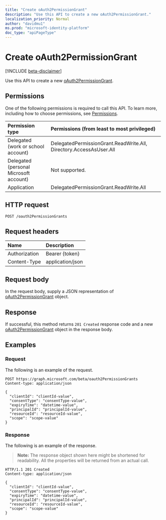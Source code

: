 ```yaml
---
title: "Create oAuth2PermissionGrant"
description: "Use this API to create a new oAuth2PermissionGrant."
localization_priority: Normal
author: "davidmu1"
ms.prod: "microsoft-identity-platform"
doc_type: "apiPageType"
---
```


# Create oAuth2PermissionGrant

[!INCLUDE [beta-disclaimer](../../includes/beta-disclaimer.md)]

Use this API to create a new [oAuth2PermissionGrant](../resources/oauth2permissiongrant.md).

## Permissions

One of the following permissions is required to call this API. To learn more, including how to choose permissions, see [Permissions](/graph/permissions-reference).

| Permission type                        | Permissions (from least to most privileged) |
|:---------------------------------------|:--------------------------------------------|
| Delegated (work or school account) | DelegatedPermissionGrant.ReadWrite.All, Directory.AccessAsUser.All |
| Delegated (personal Microsoft account) | Not supported. |
| Application                            | DelegatedPermissionGrant.ReadWrite.All |

## HTTP request

<!-- { "blockType": "ignored" } -->

```http
POST /oauth2PermissionGrants
```

## Request headers

| Name          | Description   |
|:--------------|:--------------|
| Authorization | Bearer {token} |
| Content-Type  | application/json  |

## Request body

In the request body, supply a JSON representation of [oAuth2PermissionGrant](../resources/oauth2permissiongrant.md) object.

## Response

If successful, this method returns `201 Created` response code and a new [oAuth2PermissionGrant](../resources/oauth2permissiongrant.md) object in the response body.

## Examples

### Request

The following is an example of the request.
<!-- {
  "blockType": "request",
  "name": "create_oauth2permissiongrant_from_oauth2permissiongrants"
}-->

```http
POST https://graph.microsoft.com/beta/oauth2PermissionGrants
Content-type: application/json

{
  "clientId": "clientId-value",
  "consentType": "consentType-value",
  "expiryTime": "datetime-value",
  "principalId": "principalId-value",
  "resourceId": "resourceId-value",
  "scope": "scope-value"
}
```

### Response

The following is an example of the response.

> **Note:** The response object shown here might be shortened for readability. All the properties will be returned from an actual call.

<!-- {
  "blockType": "response",
  "truncated": true,
  "@odata.type": "microsoft.graph.oAuth2PermissionGrant"
} -->

```http
HTTP/1.1 201 Created
Content-type: application/json

{
  "clientId": "clientId-value",
  "consentType": "consentType-value",
  "expiryTime": "datetime-value",
  "principalId": "principalId-value",
  "resourceId": "resourceId-value",
  "scope": "scope-value"
}
```

<!-- uuid: 16cd6b66-4b1a-43a1-adaf-3a886856ed98
2019-02-04 14:57:30 UTC -->
<!-- {
  "type": "#page.annotation",
  "description": "Create oAuth2PermissionGrant",
  "keywords": "",
  "section": "documentation",
  "tocPath": ""
}-->
